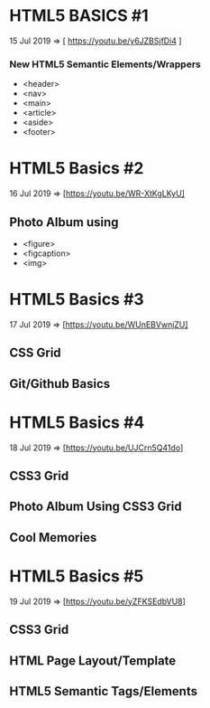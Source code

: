 # HTML5 BASICS #1
15 Jul 2019 =>
[ https://youtu.be/y6JZBSjfDi4 ]
### New HTML5 Semantic Elements/Wrappers
- &lt;header&gt;
- &lt;nav&gt;
- &lt;main&gt;
- &lt;article&gt;
- &lt;aside&gt;
- &lt;footer&gt;

# HTML5 Basics #2
16 Jul 2019 =>
[https://youtu.be/WR-XtKgLKyU]
## Photo Album using 
- &lt;figure&gt;
- &lt;figcaption&gt;
- &lt;img&gt;

# HTML5 Basics #3 
17 Jul 2019 => 
[https://youtu.be/WUnEBVwnjZU]
## CSS Grid
## Git/Github Basics

# HTML5 Basics #4
18 Jul 2019 => 
[https://youtu.be/UJCrn5Q41do]
## CSS3 Grid
## Photo Album Using CSS3 Grid
## Cool Memories

# HTML5 Basics #5
19 Jul 2019 => 
[https://youtu.be/yZFKSEdbVU8]
## CSS3 Grid
## HTML Page Layout/Template
## HTML5 Semantic Tags/Elements